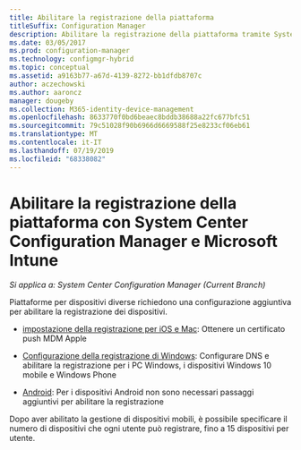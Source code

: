 ```yaml
---
title: Abilitare la registrazione della piattaforma
titleSuffix: Configuration Manager
description: Abilitare la registrazione della piattaforma tramite System Center Configuration Manager e Microsoft Intune.
ms.date: 03/05/2017
ms.prod: configuration-manager
ms.technology: configmgr-hybrid
ms.topic: conceptual
ms.assetid: a9163b77-a67d-4139-8272-bb1dfdb8707c
author: aczechowski
ms.author: aaroncz
manager: dougeby
ms.collection: M365-identity-device-management
ms.openlocfilehash: 8633770f0bd6beaec8bddb38688a22fc677bfc51
ms.sourcegitcommit: 79c51028f90b6966d6669588f25e8233cf06eb61
ms.translationtype: MT
ms.contentlocale: it-IT
ms.lasthandoff: 07/19/2019
ms.locfileid: "68338082"
---
```

# <a name="enable-platform-enrollment-with-system-center-configuration-manager-and-microsoft-intune"></a>Abilitare la registrazione della piattaforma con System Center Configuration Manager e Microsoft Intune

*Si applica a: System Center Configuration Manager (Current Branch)*

Piattaforme per dispositivi diverse richiedono una configurazione aggiuntiva per abilitare la registrazione dei dispositivi.
- [impostazione della registrazione per iOS e Mac](enroll-hybrid-ios-mac.md): Ottenere un certificato push MDM Apple

- [Configurazione della registrazione di Windows](enroll-hybrid-windows.md): Configurare DNS e abilitare la registrazione per i PC Windows, i dispositivi Windows 10 mobile e Windows Phone

- [Android](enroll-hybrid-android.md): Per i dispositivi Android non sono necessari passaggi aggiuntivi per abilitare la registrazione

Dopo aver abilitato la gestione di dispositivi mobili, è possibile specificare il numero di dispositivi che ogni utente può registrare, fino a 15 dispositivi per utente.
